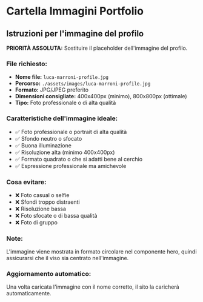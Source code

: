 # Cartella Immagini Portfolio

## Istruzioni per l'immagine del profilo

**PRIORITÀ ASSOLUTA:** Sostituire il placeholder dell'immagine del profilo.

### File richiesto:
- **Nome file:** `luca-marroni-profile.jpg`
- **Percorso:** `./assets/images/luca-marroni-profile.jpg`
- **Formato:** JPG/JPEG preferito
- **Dimensioni consigliate:** 400x400px (minimo), 800x800px (ottimale)
- **Tipo:** Foto professionale o di alta qualità

### Caratteristiche dell'immagine ideale:
- ✅ Foto professionale o portrait di alta qualità
- ✅ Sfondo neutro o sfocato
- ✅ Buona illuminazione
- ✅ Risoluzione alta (minimo 400x400px)
- ✅ Formato quadrato o che si adatti bene al cerchio
- ✅ Espressione professionale ma amichevole

### Cosa evitare:
- ❌ Foto casual o selfie
- ❌ Sfondi troppo distraenti
- ❌ Risoluzione bassa
- ❌ Foto sfocate o di bassa qualità
- ❌ Foto di gruppo

### Note:
L'immagine viene mostrata in formato circolare nel componente hero, quindi assicurarsi che il viso sia centrato nell'immagine.

### Aggiornamento automatico:
Una volta caricata l'immagine con il nome corretto, il sito la caricherà automaticamente.
